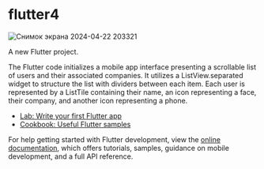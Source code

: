 # flutter4
![Снимок экрана 2024-04-22 203321](https://github.com/JuzyKim/flutter_hw4/assets/144226513/4adf4508-9294-417c-8da4-804adbc7a1c3)

A new Flutter project.

The Flutter code initializes a mobile app interface presenting a scrollable list of users and their associated companies. It utilizes a ListView.separated widget to structure the list with dividers between each item. Each user is represented by a ListTile containing their name, an icon representing a face, their company, and another icon representing a phone.

- [Lab: Write your first Flutter app](https://docs.flutter.dev/get-started/codelab)
- [Cookbook: Useful Flutter samples](https://docs.flutter.dev/cookbook)

For help getting started with Flutter development, view the
[online documentation](https://docs.flutter.dev/), which offers tutorials,
samples, guidance on mobile development, and a full API reference.
